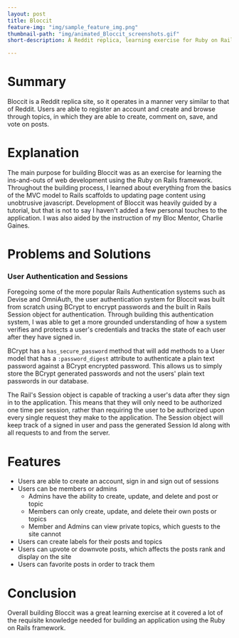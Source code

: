 ```yaml
---
layout: post
title: Bloccit
feature-img: "img/sample_feature_img.png"
thumbnail-path: "img/animated_Bloccit_screenshots.gif"
short-description: A Reddit replica, learning exercise for Ruby on Rails web development.

---
```

# Summary

Bloccit is a Reddit replica site, so it operates in a manner very similar to that of Reddit.  Users are able to register an account and create and browse through topics, in which they are able to create, comment on, save, and vote on posts.

# Explanation

The main purpose for building Bloccit was as an exercise for learning the ins-and-outs of web development using the Ruby on Rails framework.  Throughout the building process, I learned about everything from the basics of the MVC model to Rails scaffolds to updating page content using unobtrusive javascript.  Development of Bloccit was heavily guided by a tutorial, but that is not to say I haven't added a few personal touches to the application.  I was also aided by the instruction of my Bloc Mentor, Charlie Gaines.


# Problems and Solutions

### User Authentication and Sessions

Foregoing some of the more popular Rails Authentication systems such as Devise and OmniAuth, the user authentication system for Bloccit was built from scratch using BCrypt to encrypt passwords and the built in Rails Session object for authentication. Through building this authentication system, I was able to get a more grounded understanding of how a system verifies and protects a user's credentials and tracks the state of each user after they have signed in.

BCrypt has a `has_secure_password` method that will add methods to a User model that has a `:password_digest` attribute to authenticate a plain text password against a BCrypt encrypted password.  This allows us to simply store the BCrypt generated passwords and not the users' plain text passwords in our database.

The Rail's Session object is capable of tracking a user's data after they sign in to the application.  This means that they will only need to be authorized one time per session, rather than requiring the user to be authorized upon every single request they make to the application. The Session object will keep track of a signed in user and pass the generated Session Id along with all requests to and from the server.

# Features

* Users are able to create an account, sign in and sign out of sessions
* Users can be members or admins
  * Admins have the ability to create, update, and delete and post or topic
  * Members can only create, update, and delete their own posts or topics
  * Member and Admins can view private topics, which guests to the site cannot
* Users can create labels for their posts and topics
* Users can upvote or downvote posts, which affects the posts rank and display on the site
* Users can favorite posts in order to track them

# Conclusion

Overall building Bloccit was a great learning exercise at it covered a lot of the requisite knowledge needed for building an application using the Ruby on Rails framework.  
